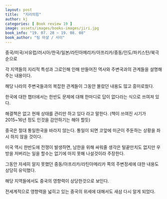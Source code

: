 ```yaml
---
layout: post
title:  "지리의힘"
author: kj
categories: [ Book review 19 ]
image: assets/images/books-images/jiri.jpg
book_info: "19. 07. 28 ~ 19. 08. 08"
book_author: "팀 마샬 / 사이"
---
```

중국/미국/서유럽/러시아/한국/일본/라틴아메리카/아프리카/중동/인도/파키스탄/북극 순으로

각 지역들의 지리적 특성과 그로인해 인해 만들어진 역사와 주변국과의 관계들을 설명해주는 내용이다.

해당 나라의 주변국들과의 복잡한 관계들이 그동안 몰랐던 내용도 많고 흥미로웠다.

한국에 대한 챕터에서는 한반도 문제에 대해 한마디로 답이 없다라는 식으로 쓰여져 있다.

해결책은 없고 현재 상태를 관리만 하고 있다 라고 말한다. (책이 쓰여진 시기가 2015~16년 정도 인것을 감안하기는 해야 할듯)

중국은 절대 통일한국을 바라지 않는다. 통일이 되면 코앞에 미군이 주둔하는 상황을 좌시 하지 않을 것이다.

미국 역시 한반도에 전쟁이 발생하면, 남한을 위해 싸워줄 생각은 털끝만치도 없지만 우방을 저버리는 일을 할수는 없기에 마지 못해 나설것이라 주장한다.

그동안 자세히 알지 못했던 중동/아프리카/라틴아메리카 쪽의 주변정세에 대한 내용도 상당히 유익했다.

해당 지역들에서도 중국의 영향력이 상당한것으로 보인다.

전세계적으로 영향력을 넓히고 있는 중국의 위세에 대해서도 새삼 다시 알게 되었다.

